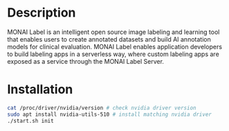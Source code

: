 # Description
MONAI Label is an intelligent open source image labeling and learning tool that enables users to create annotated datasets and build AI annotation models for clinical evaluation. MONAI Label enables application developers to build labeling apps in a serverless way, where custom labeling apps are exposed as a service through the MONAI Label Server.

# Installation
```bash
cat /proc/driver/nvidia/version # check nvidia driver version
sudo apt install nvidia-utils-510 # install matching nvidia driver
./start.sh init
```
